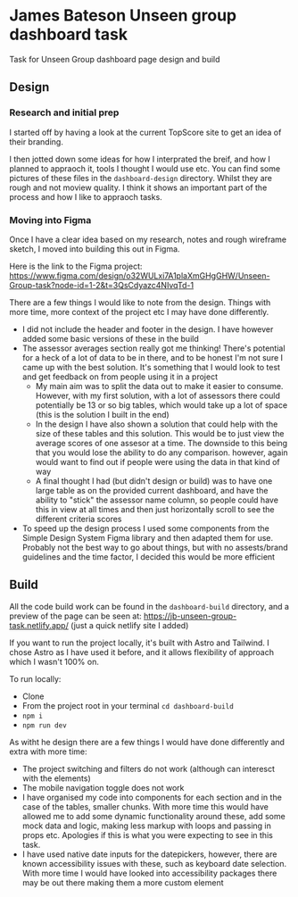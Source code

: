 # James Bateson Unseen group dashboard task
Task for Unseen Group dashboard page design and build

## Design

### Research and initial prep

I started off by having a look at the current TopScore site to get an idea of their branding.

I then jotted down some ideas for how I interprated the breif, and how I planned to appraoch it, tools I thought I would use etc. You can find some pictures of these files in the `dashboard-design` directory. Whilst they are rough and not moview quality. I think it shows an important part of the process and how I like to appraoch tasks.

### Moving into Figma

Once I have a clear idea based on my research, notes and rough wireframe sketch, I moved into building this out in Figma.

Here is the link to the Figma project: https://www.figma.com/design/o32WULxi7A1plaXmGHgGHW/Unseen-Group-task?node-id=1-2&t=3QsCdyazc4NIvqTd-1

There are a few things I would like to note from the design. Things with more time, more context of the project etc I may have done differently.

* I did not include the header and footer in the design. I have however added some basic versions of these in the build
* The assessor averages section really got me thinking! There's potential for a heck of a lot of data to be in there, and to be honest I'm not sure I came up with the best solution. It's something that I would look to test and get feedback on from people using it in a project
    * My main aim was to split the data out to make it easier to consume. However, with my first solution, with a lot of assessors there could potentially be 13 or so big tables, which would take up a lot of space (this is the solution I built in the end)
    * In the design I have also shown a solution that could help with the size of these tables and this solution. This would be to just view the average scores of one assesor at a time. The downside to this being that you would lose the ability to do any comparison. however, again would want to find out if people were using the data in that kind of way
    * A final thought I had (but didn't design or build) was to have one large table as on the provided current dashboard, and have the ability to "stick" the assessor name column, so people could have this in view at all times and then just horizontally scroll to see the different criteria scores
* To speed up the design process I used some components from the Simple Design System Figma library and then adapted them for use. Probably not the best way to go about things, but with no assests/brand guidelines and the time factor, I decided this would be more efficient

## Build

All the code build work can be found in the `dashboard-build` directory, and a preview of the page can be seen at: https://jb-unseen-group-task.netlify.app/ (just a quick netlify site I added)

If you want to run the project locally, it's built with Astro and Tailwind. I chose Astro as I have used it before, and it allows flexibility of approach which I wasn't 100% on.

To run locally:

* Clone
* From the project root in your terminal `cd dashboard-build`
* `npm i`
* `npm run dev` 

As witht he design there are a few things I would have done differently and extra with more time:

* The project switching and filters do not work (although can interesct with the elements)
* The mobile navigation toggle does not work
* I have organised my code into components for each section and in the case of the tables, smaller chunks. With more time this would have allowed me to add some dynamic functionality around these, add some mock data and logic, making less markup with loops and passing in props etc. Apologies if this is what you were expecting to see in this task.
* I have used native date inputs for the datepickers, however, there are known accessibility issues with these, such as keyboard date selection. With more time I would have looked into accessibility packages there may be out there making them a more custom element
